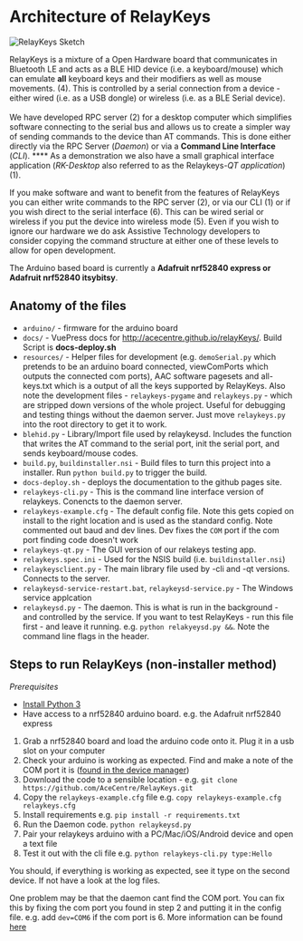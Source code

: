 # Architecture of RelayKeys

![RelayKeys Sketch](../.gitbook/assets/untitled\_page.png)

RelayKeys is a mixture of a Open Hardware board that communicates in Bluetooth LE and acts as a BLE HID device (i.e. a keyboard/mouse) which can emulate **all** keyboard keys and their modifiers as well as mouse movements. (4). This is controlled by a serial connection from a device - either wired (i.e. as a USB dongle) or wireless (i.e. as a BLE Serial device).\
\
We have developed RPC server (2) for a desktop computer which simplifies software connecting to the serial bus and allows us to create a simpler way of sending commands to the device than AT commands. This is done either directly via the RPC Server (_Daemon_) or via a **Command Line Interface** (_CLI_). \*\*\*\* As a demonstration we also have a small graphical interface application (_RK-Desktop_ also referred to as the Relaykeys-_QT application_) (1).

If you make software and want to benefit from the features of RelayKeys you can either write commands to the RPC server (2), or via our CLI (1) or if you wish direct to the serial interface (6). This can be wired serial or wireless if you put the device into wireless mode (5). Even if you wish to ignore our hardware we do ask Assistive Technology developers to consider copying the command structure at either one of these levels to allow for open development.

The Arduino based board is currently a **Adafruit nrf52840 express or Adafruit nrf52840 itsybitsy**.

## Anatomy of the files

* `arduino/` - firmware for the arduino board
* `docs/` - VuePress docs for http://acecentre.github.io/relayKeys/. Build Script is **docs-deploy.sh**
* `resources/` - Helper files for development (e.g. `demoSerial.py` which pretends to be an arduino board connected, viewComPorts which outputs the connected com ports), AAC software pagesets and all-keys.txt which is a output of all the keys supported by RelayKeys. Also note the development files - `relaykeys-pygame` and `relaykeys.py` - which are stripped down versions of the whole project. Useful for debugging and testing things without the daemon server. Just move `relaykeys.py` into the root directory to get it to work.
* `blehid.py` - Library/Import file used by relaykeysd. Includes the function that writes the AT command to the serial port, init the serial port, and sends keyboard/mouse codes.
* `build.py`, `buildinstaller.nsi` - Build files to turn this project into a installer. Run `python build.py` to trigger the build.
* `docs-deploy.sh` - deploys the documentation to the github pages site.
* `relaykeys-cli.py` - This is the command line interface version of relaykeys. Conencts to the daemon server.
* `relaykeys-example.cfg` - The default config file. Note this gets copied on install to the right location and is used as the standard config. Note commented out baud and dev lines. Dev fixes the `COM` port if the com port finding code doesn't work
* `relaykeys-qt.py` - The GUI version of our relakeys testing app.
* `relaykeys.spec.ini` - Used for the NSIS build (i.e. `buildinstaller.nsi`)
* `relaykeysclient.py` - The main library file used by -cli and -qt versions. Connects to the server.
* `relaykeysd-service-restart.bat`, `relaykeysd-service.py` - The Windows service applcation
* `relaykeysd.py` - The daemon. This is what is run in the background - and controlled by the service. If you want to test RelayKeys - run this file first - and leave it running. e.g. `python relakyeysd.py &&`. Note the command line flags in the header.

## Steps to run RelayKeys (non-installer method)

_Prerequisites_

* [Install Python 3](https://www.python.org/downloads/windows/)
* Have access to a nrf52840 arduino board. e.g. the Adafruit nrf52840 express

1. Grab a nrf52840 board and load the arduino code onto it. Plug it in a usb slot on your computer
2. Check your arduino is working as expected. Find and make a note of the COM port it is ([found in the device manager](https://www.sevenforums.com/attachments/hardware-devices/263068d1486601972t-com-port-missing-device-manager-com-port-pic.jpg))
3. Download the code to a sensible location - e.g. `git clone https://github.com/AceCentre/RelayKeys.git`
4. Copy the `relaykeys-example.cfg` file e.g. `copy relaykeys-example.cfg relaykeys.cfg`
5. Install requirements e.g. `pip install -r requirements.txt`
6. Run the Daemon code. `python relaykeysd.py`
7. Pair your relaykeys arduino with a PC/Mac/iOS/Android device and open a text file
8. Test it out with the cli file e.g. `python relaykeys-cli.py type:Hello`

You should, if everything is working as expected, see it type on the second device. If not have a look at the log files.

One problem may be that the daemon cant find the COM port. You can fix this by fixing the com port you found in step 2 and putting it in the config file. e.g. add `dev=COM6` if the com port is 6. More information can be found [here](../../../developers/relaykeys-cfg.html#dev-defining-your-port-of-the-relaykeys-hardware)
